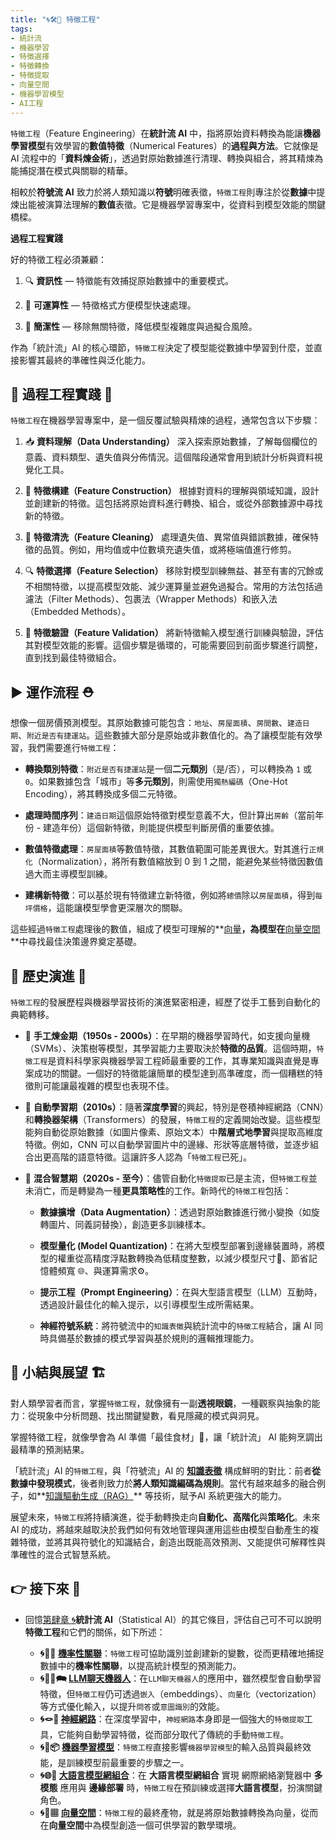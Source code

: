 ```yaml
---
title: "🌀🛠️🤏 特徵工程"
tags:
- 統計流
- 機器學習
- 特徵選擇
- 特徵轉換
- 特徵提取
- 向量空間
- 機器學習模型
- AI工程
---
```

`特徵工程`（Feature Engineering）在**統計流 AI** 中，指將原始資料轉換為能讓**機器學習模型**有效學習的**數值特徵**（Numerical Features）的**過程與方法**。它就像是 AI 流程中的「**資料煉金術**」，透過對原始數據進行清理、轉換與組合，將其精煉為能捕捉潛在模式與關聯的精華。

相較於**符號流 AI** 致力於將人類知識以**符號**明確表徵，`特徵工程`則專注於從**數據**中提煉出能被演算法理解的**數值**表徵。它是機器學習專案中，從資料到模型效能的關鍵橋樑。

**過程工程實踐**

好的特徵工程必須兼顧：

1. 🔍 **資訊性** — 特徵能有效捕捉原始數據中的重要模式。
    
2. 🧮 **可運算性** — 特徵格式方便模型快速處理。
    
3. 🧱 **簡潔性** — 移除無關特徵，降低模型複雜度與過擬合風險。
    

作為「統計流」AI 的核心環節，`特徵工程`決定了模型能從數據中學習到什麼，並直接影響其最終的準確性與泛化能力。

## 🔂 過程工程實踐 👷 

`特徵工程`在機器學習專案中，是一個反覆試驗與精煉的過程，通常包含以下步驟：

1. 📥 **資料理解（Data Understanding）** 深入探索原始數據，了解每個欄位的意義、資料類型、遺失值與分佈情況。這個階段通常會用到統計分析與資料視覺化工具。
    
2. 🧩 **特徵構建（Feature Construction）** 根據對資料的理解與領域知識，設計並創建新的特徵。這包括將原始資料進行轉換、組合，或從外部數據源中尋找新的特徵。
    
3. 💾 **特徵清洗（Feature Cleaning）** 處理遺失值、異常值與錯誤數據，確保特徵的品質。例如，用均值或中位數填充遺失值，或將極端值進行修剪。
    
4. 🔍 **特徵選擇（Feature Selection）** 移除對模型訓練無益、甚至有害的冗餘或不相關特徵，以提高模型效能、減少運算量並避免過擬合。常用的方法包括過濾法（Filter Methods）、包裹法（Wrapper Methods）和嵌入法（Embedded Methods）。
    
5. 🧪 **特徵驗證（Feature Validation）** 將新特徵輸入模型進行訓練與驗證，評估其對模型效能的影響。這個步驟是循環的，可能需要回到前面步驟進行調整，直到找到最佳特徵組合。

## ▶️  運作流程 ⛑


想像一個房價預測模型。其原始數據可能包含：`地址`、`房屋面積`、`房間數`、`建造日期`、`附近是否有捷運站`。這些數據大部分是原始或非數值化的。為了讓模型能有效學習，我們需要進行`特徵工程`：

- **轉換類別特徵**：`附近是否有捷運站`是一個**二元類別**（是/否），可以轉換為 `1` 或 `0`。如果數據包含「城市」等**多元類別**，則需使用`獨熱編碼`（One-Hot Encoding），將其轉換成多個二元特徵。
    
- **處理時間序列**：`建造日期`這個原始特徵對模型意義不大，但計算出`房齡`（當前年份 - 建造年份）這個新特徵，則能提供模型判斷房價的重要依據。
    
- **數值特徵處理**：`房屋面積`等數值特徵，其數值範圍可能差異很大。對其進行`正規化`（Normalization），將所有數值縮放到 0 到 1 之間，能避免某些特徵因數值過大而主導模型訓練。
    
- **建構新特徵**：可以基於現有特徵建立新特徵，例如將`總價`除以`房屋面積`，得到`每坪價格`，這能讓模型學會更深層次的關聯。
    

這些經過`特徵工程`處理後的數值，組成了模型可理解的**[向量](04-07-vector_space.zh-hant)**，為模型在**[向量空間](04-07-vector_space.zh-hant)**中尋找最佳決策邊界奠定基礎。

## 🔄 歷史演進 🗿

`特徵工程`的發展歷程與機器學習技術的演進緊密相連，經歷了從手工藝到自動化的典範轉移。

- 📜 **手工煉金期（1950s - 2000s）**：在早期的機器學習時代，如支援向量機（SVMs）、決策樹等模型，其學習能力主要取決於**特徵的品質**。這個時期，`特徵工程`是資料科學家與機器學習工程師最重要的工作，其專業知識與直覺是專案成功的關鍵。一個好的特徵能讓簡單的模型達到高準確度，而一個糟糕的特徵則可能讓最複雜的模型也表現不佳。
    
- 🧠 **自動學習期（2010s）**：隨著**深度學習**的興起，特別是卷積神經網路（CNN）和**轉換器架構**（Transformers）的發展，`特徵工程`的定義開始改變。這些模型能夠自動從原始數據（如圖片像素、原始文本）中**階層式地學習**與提取高維度特徵。例如，CNN 可以自動學習圖片中的邊緣、形狀等底層特徵，並逐步組合出更高階的語意特徵。這讓許多人認為「`特徵工程`已死」。
    
- 🧩 **混合智慧期（2020s - 至今）**：儘管自動化`特徵提取`已是主流，但`特徵工程`並未消亡，而是轉變為一種**更具策略性**的工作。新時代的`特徵工程`包括：
    
    - **數據擴增（Data Augmentation）**：透過對原始數據進行微小變換（如旋轉圖片、同義詞替換），創造更多訓練樣本。
        
    - **模型量化 (Model Quantization)**：在將大型模型部署到邊緣裝置時，將模型的權重從高精度浮點數轉換為低精度整數，以減少模型尺寸📏、節省記憶體頻寬 🌐、與運算需求⚙️。
        
    - **提示工程（Prompt Engineering）**：在與大型語言模型（LLM）互動時，透過設計最佳化的輸入提示，以引導模型生成所需結果。
        
    - **神經符號系統**：將符號流中的`知識表徵`與統計流中的`特徵工程`結合，讓 AI 同時具備基於數據的模式學習與基於規則的邏輯推理能力。

## 🎄 小結與展望 🏗

對人類學習者而言，掌握`特徵工程`，就像擁有一副**透視眼鏡**，一種觀察與抽象的能力：從現象中分析問題、找出關鍵變數，看見隱藏的模式與洞見。

掌握特徵工程，就像學會為 AI 準備「最佳食材」🍱，讓「統計流」 AI 能夠烹調出最精準的預測結果。

「統計流」AI 的`特徵工程`，與「符號流」AI 的 **[知識表徵](03-04-knowledge_representation.zh-hant)** 構成鮮明的對比：前者**從數據中發現模式**，後者則致力於**將人類知識編碼為規則**。當代有越來越多的融合例子，如**[知識驅動生成（RAG）](04-rag.zh-hant)** 等技術，賦予AI 系統更強大的能力。

展望未來，`特徵工程`將持續演進，從手動轉換走向**自動化、高階化**與**策略化**。未來 AI 的成功，將越來越取決於我們如何有效地管理與運用這些由模型自動產生的複雜特徵，並將其與符號化的知識結合，創造出既能高效預測、又能提供可解釋性與準確性的混合式智慧系統。

## 👉 接下來 🪸

- 回憶[第肆章 🌀](04----statistical_ai.zh-hant)**統計流 AI**（Statistical AI）的其它條目，評估自己可不可以說明**特徵工程**和它們的關係，如下所述：
    
    - **🌀🎲🌿 [機率性關聯](04-01-probabilistic_association.zh-hant)**：`特徵工程`可協助識別並創建新的變數，從而更精確地捕捉數據中的**機率性關聯**，以提高統計模型的預測能力。
    - **🌀🧞‍♀️🗪 [LLM聊天機器人](04-02-llm_chatbots.zh-hant)**：在`LLM聊天機器人`的應用中，雖然模型會自動學習特徵，但`特徵工程`仍可透過`嵌入`（embeddings）、`向量化`（vectorization）等方式優化輸入，以提升`問答`或`意圖識別`的效能。
    - **🌀🪢🧠 [神經網路](04-03-neural_networks.zh-hant)**：在深度學習中，`神經網路`本身即是一個強大的`特徵提取`工具，它能夠自動學習特徵，從而部分取代了傳統的手動`特徵工程`。
    - **🌀🤖📦 [機器學習模型](04-05-machine_learning_models.zh-hant)**：`特徵工程`直接影響`機器學習模型`的輸入品質與最終效能，是訓練模型前最重要的步驟之一。
	- **🌀🌐🔗 [大語言模型網組合](04-06-llm_webassembly.zh-hant)**：在 **大語言模型網組合** 實現 網際網絡瀏覽器中 **多模態** 應用與 **邊緣部署** 時，`特徵工程`在預訓練或選擇**大語言模型**，扮演關鍵角色。
    - **🌀🌌▦ [向量空間](04-07-vector_space.zh-hant)**：`特徵工程`的最終產物，就是將原始數據轉換為向量，從而在**向量空間**中為模型創造一個可供學習的數學環境。
